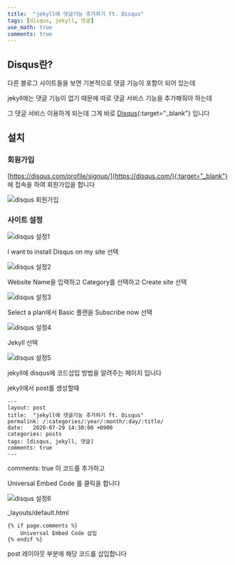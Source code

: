 ```yaml
---
title:  "jekyll에 댓글기능 추가하기 ft. Disqus"
tags: [disqus, jekyll, 댓글]
use_math: true
comments: true
---
```


## Disqus란? 

다른 블로그 사이트들을 보면 기본적으로 댓글 기능이 포함이 되어 있는데

jekyll에는 댓글 기능이 없기 때문에 따로 댓글 서비스 기능을 추가해줘야 하는데

그 댓글 서비스 이용하게 되는데 그게 바로 [Disqus](https://disqus.com/){:target="_blank"} 입니다

## 설치

### 회원가입
[https://disqus.com/profile/signup/](https://disqus.com/){:target="_blank"} 에 접속을 하여 회원가입을 합니다 

![disqus 회원가입](/assets/images/20200729/disqus_signup.png)

### 사이트 설정

![disqus 설정1](/assets/images/20200729/disqus_setting_01.png)

I want to install Disqus on my site 선택

![disqus 설정2](/assets/images/20200729/disqus_setting_02.png)

Website Name을 입력하고 Category를 선택하고 Create site 선택

![disqus 설정3](/assets/images/20200729/disqus_setting_03.png)

Select a plan에서 Basic 플랜을 Subscribe now 선택

![disqus 설정4](/assets/images/20200729/disqus_setting_04.png)

Jekyll 선택

![disqus 설정5](/assets/images/20200729/disqus_setting_05.png)

jekyll에 disqus에 코드삽입 방법을 알려주는 페이지 입니다

jekyll에서 post를 생성할때 

    
    ---
    layout: post
    title:  "jekyll에 댓글기능 추가하기 ft. Disqus"
    permalink: /:categories/:year/:month/:day/:title/
    date:   2020-07-29 14:30:00 +0900
    categories: posts
    tags: [disqus, jekyll, 댓글]
    comments: true
    ---

comments: true 이 코드를 추가하고

Universal Embed Code 를 클릭을 합니다

![disqus 설정6](/assets/images/20200729/disqus_setting_06.png)

_layouts/default.html

```liquid
{% if page.comments %}
    Universal Embed Code 삽입
{% endif %}
```
    
    
post 레이아웃 부분에 해당 코드를 삽입합니다

